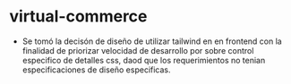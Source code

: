 # virtual-commerce


- Se tomó la decisón de diseño de utilizar tailwind en en frontend con la finalidad de priorizar velocidad de desarrollo por sobre control especifico de detalles css, daod que los requerimientos no tenian especificaciones de diseño especificas.